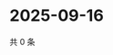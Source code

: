 # 2025-09-16

共 0 条

<!-- BEGIN ZHIHUVIDEO -->
<!-- 最后更新时间 Tue Sep 16 2025 19:09:25 GMT+0800 (China Standard Time) -->

<!-- END ZHIHUVIDEO -->

